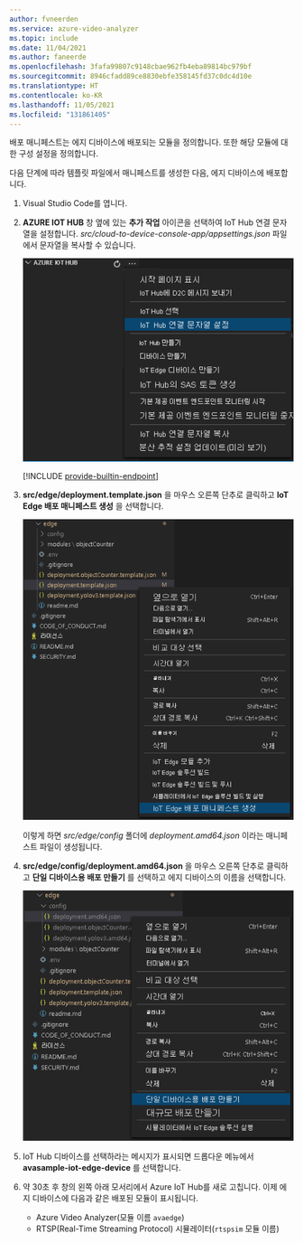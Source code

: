 ```yaml
---
author: fvneerden
ms.service: azure-video-analyzer
ms.topic: include
ms.date: 11/04/2021
ms.author: faneerde
ms.openlocfilehash: 3fafa99807c9148cbae962fb4eba89814bc979bf
ms.sourcegitcommit: 8946cfadd89ce8830ebfe358145fd37c0dc4d10e
ms.translationtype: HT
ms.contentlocale: ko-KR
ms.lasthandoff: 11/05/2021
ms.locfileid: "131861405"
---
```

배포 매니페스트는 에지 디바이스에 배포되는 모듈을 정의합니다. 또한 해당 모듈에 대한 구성 설정을 정의합니다.

다음 단계에 따라 템플릿 파일에서 매니페스트를 생성한 다음, 에지 디바이스에 배포합니다.

1. Visual Studio Code를 엽니다.
1. **AZURE IOT HUB** 창 옆에 있는 **추가 작업** 아이콘을 선택하여 IoT Hub 연결 문자열을 설정합니다. _src/cloud-to-device-console-app/appsettings.json_ 파일에서 문자열을 복사할 수 있습니다.

    ![IOT 연결 문자열 설정](../../../media/vscode-common-screenshots/set-connection-string.png)

    [!INCLUDE [provide-builtin-endpoint](../../common-includes/provide-builtin-endpoint.md)]
1. **src/edge/deployment.template.json** 을 마우스 오른쪽 단추로 클릭하고 **IoT Edge 배포 매니페스트 생성** 을 선택합니다.

    ![IoT Edge 배포 매니페스트 생성](../../../media/quickstarts/generate-iot-edge-deployment-manifest.png)

    이렇게 하면 _src/edge/config_ 폴더에 _deployment.amd64.json_ 이라는 매니페스트 파일이 생성됩니다.
1. **src/edge/config/deployment.amd64.json** 을 마우스 오른쪽 단추로 클릭하고 **단일 디바이스용 배포 만들기** 를 선택하고 에지 디바이스의 이름을 선택합니다.

    ![단일 디바이스에 대한 배포 만들기](../../../media/quickstarts/create-deployment-single-device.png)
1. IoT Hub 디바이스를 선택하라는 메시지가 표시되면 드롭다운 메뉴에서 **avasample-iot-edge-device** 를 선택합니다.
1. 약 30초 후 창의 왼쪽 아래 모서리에서 Azure IoT Hub를 새로 고칩니다. 이제 에지 디바이스에 다음과 같은 배포된 모듈이 표시됩니다.

    - Azure Video Analyzer(모듈 이름 `avaedge`)
    - RTSP(Real-Time Streaming Protocol) 시뮬레이터(`rtspsim` 모듈 이름)
